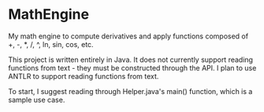 MathEngine
==========

My math engine to compute derivatives and apply functions composed of +, -, *, /, ^, ln, sin, cos, etc.

This project is written entirely in Java. It does not currently support reading functions from text - they must be constructed through the API. I plan to use ANTLR to support reading functions from text.

To start, I suggest reading through Helper.java's main() function, which is a sample use case.
